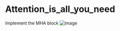 # Attention_is_all_you_need
Implement the MHA block 
![image](https://github.com/Nghiauet/Attention_is_all_you_need/assets/63385521/65ab4734-8e65-4504-82f5-fba5bfd48776)
